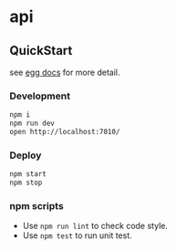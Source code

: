 # api



## QuickStart

<!-- add docs here for user -->

see [egg docs][egg] for more detail.

### Development

```bash
npm i
npm run dev
open http://localhost:7010/
```

### Deploy

```bash
npm start
npm stop
```

### npm scripts

- Use `npm run lint` to check code style.
- Use `npm test` to run unit test.

[egg]: https://eggjs.org
